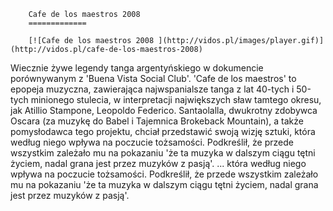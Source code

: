 
        Cafe de los maestros 2008 
        =============
        
        [![Cafe de los maestros 2008 ](http://vidos.pl/images/player.gif)](http://vidos.pl/cafe-de-los-maestros-2008)
        
        
 Wiecznie żywe legendy tanga argentyńskiego w dokumencie porównywanym z 'Buena Vista Social Club'. 'Cafe de los maestros' to epopeja muzyczna, zawierająca najwspanialsze tanga z lat 40-tych i 50-tych minionego stulecia, w interpretacji największych sław tamtego okresu, jak Atillio Stampone, Leopoldo Federico. Santaolalla, dwukrotny zdobywca Oscara (za muzykę do Babel i Tajemnica Brokeback Mountain), a także pomysłodawca tego projektu, chciał przedstawić swoją wizję sztuki, która według niego wpływa na poczucie tożsamości. Podkreślił, że przede wszystkim zależało mu na pokazaniu 'że ta muzyka w dalszym ciągu tętni życiem, nadal grana jest przez muzyków z pasją'.  ... która według niego wpływa na poczucie tożsamości. Podkreślił, że przede wszystkim zależało mu na pokazaniu 'że ta muzyka w dalszym ciągu tętni życiem, nadal grana jest przez muzyków z pasją'.
    